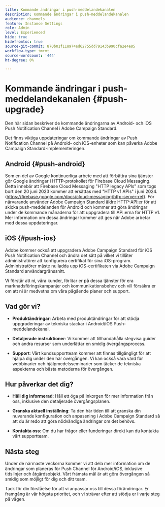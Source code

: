 ```yaml
---
title: Kommande ändringar i push-meddelandekanalen
description: Kommande ändringar i push-meddelandekanalen
audience: channels
feature: Instance Settings
role: Admin
level: Experienced
hide: true
hidefromtoc: true
source-git-commit: 870b01f118974ed62755dd79143b990cfa2e4e85
workflow-type: tm+mt
source-wordcount: '444'
ht-degree: 0%

---
```


# Kommande ändringar i push-meddelandekanalen {#push-upgrade}

Den här sidan beskriver de kommande ändringarna av Android- och iOS Push Notification Channel i Adobe Campaign Standard.

Det finns viktiga uppdateringar om kommande ändringar av Push Notification Channel på Android- och iOS-enheter som kan påverka Adobe Campaign Standard-implementeringen.

## Android {#push-android}

Som en del av Google kontinuerliga arbete med att förbättra sina tjänster gör Google ändringar i HTTP-protokollet för Firebase Cloud Messaging. Detta innebär att Firebase Cloud Messaging &quot;HTTP legacy APIs&quot; som togs bort den 20 juni 2023 kommer att ersättas med &quot;HTTP v1 APIs&quot; i juni 2024. (https://firebase.google.com/docs/cloud-messaging/http-server-ref). För närvarande använder Adobe Campaign Standard äldre HTTP-API:er för att skicka push-meddelanden för Android och kommer att göra ändringar under de kommande månaderna för att uppgradera till API:erna för HTTP v1. Mer information om dessa ändringar kommer att ges när Adobe arbetar med dessa uppdateringar.

## iOS {#push-ios}

Adobe kommer också att uppgradera Adobe Campaign Standard för iOS Push Notification Channel och ändra det sätt på vilket vi tillåter administratörer att konfigurera certifikat för sina iOS-program. Administratörer måste nu ladda upp iOS-certifikaten via Adobe Campaign Standard användargränssnitt.

Vi förstår att ni, våra kunder, förlitar er på dessa tjänster för era marknadsföringskampanjer och kommunikationsbehov och vill försäkra er om att ni är medvetna om våra pågående planer och support.

## Vad gör vi?

* **Produktändringar**: Arbeta med produktändringar för att stödja uppgraderingar av tekniska stackar i Android/iOS Push-meddelandekanal.

* **Detaljerade instruktioner**: Vi kommer att tillhandahålla stegvisa guider och andra resurser som underlättar en smidig övergångsprocess.

* **Support**: Vårt kundsupportteam kommer att finnas tillgängligt för att hjälpa dig under den här övergången. Vi kan också vara värd för webbinarier och hjälpmedelsseminarier som täcker de tekniska aspekterna och bästa metoderna för övergången.

## Hur påverkar det dig?

* **Håll dig informerad**: Håll ett öga på inkorgen för mer information från oss, inklusive den detaljerade övergångsplanen.

* **Granska aktuell inställning**: Ta den här tiden till att granska din nuvarande konfiguration och anpassning i Adobe Campaign Standard så att du är redo att göra nödvändiga ändringar om det behövs.

* **Kontakta oss**: Om du har frågor eller funderingar direkt kan du kontakta vårt supportteam.

## Nästa steg

Under de närmaste veckorna kommer vi att dela mer information om de ändringar som planeras för Push Channel för Android/iOS, inklusive tidslinjer och åtgärdsobjekt. Vårt främsta mål är att göra övergången så smidig som möjligt för dig och ditt team.

Tack för din förståelse för att vi anpassar oss till dessa förändringar. Er framgång är vår högsta prioritet, och vi strävar efter att stödja er i varje steg på vägen.